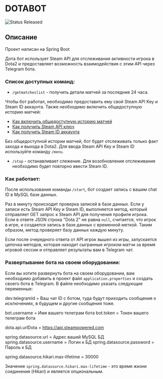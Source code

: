 # DOTABOT

![Status Released](https://img.shields.io/badge/status-released-brightgreen)

## Описание
Проект написан на Spring Boot

Дота бот использует Steam API для отслеживания активности игрока в Dota2 и предоставляет возможность взаимодействия с этим API через Telegram бота.

### Список доступных команд:
- `/getmatcheslist` - получить детали матчей за последние 24 часа.

Чтобы бот работал, необходимо предоставить ему свой Steam API Key и Steam ID аккаунта. Также необходимо включить общедоступную историю матчей:
- [Как включить общедоступную историю матчей](https://www.youtube.com/watch?v=l2X_NMj8khw)
- [Как получить Steam API ключ](https://www.youtube.com/watch?v=tpa8lPIeJEo)
- [Как получить Steam ID аккаунта](https://www.youtube.com/watch?v=9tXmFeGtQJQ)

Без общедоступной истории матчей, бот будет отслеживать только факт захода и выхода в Dota2. Для ввода Steam API Key и Steam ID используйте команду `/menu`.

- `/stop` - останавливает слежение. Для возобновления отслеживания необходимо будет повторно ввести Steam ID.

### Как работает:
После использования команды `/start`, бот создает запись с вашим chat ID в MySQL базе данных.

Раз в минуту происходит проверка записей в базе данных. Если у записи есть Steam API Key и Steam ID, выполняется метод, который отправляет GET запрос к Steam API для получения профиля игрока. Если в ответе JSON строка "Dota 2" не равна `null`, считается, что игрок в игре, и создается запись в базе данных с временной меткой. Таким образом, метод проверяет базу данных каждую минуту.

Если после очередного ответа от API игрок вышел из игры, запускается цепочка методов, которая находит сыгранные игроком матчи за время игровой сессии и отправляет результаты вам в Telegram чат.

### Развертывание бота на своем оборудовании:

Если вы хотите развернуть бота на своем оборудовании, вам необходимо добавить в проект файл `application.properties` и создать своего бота в Telegram. В файле необходимо указать следующие переменные:

dev.telegramId = Ваш чат ID с ботом, туда будут приходить сообщения о исключениях, в будущем и другие сообщения тоже.

bot.username = Имя вашего телеграм бота
bot.token = Токен вашего телеграм бота

dota.api.urlDota = https://api.steampowered.com

spring.datasource.url = Адрес вашей MySQL БД
spring.datasource.username = Логин к БД
spring.datasource.password = Пароль к БД


spring.datasource.hikari.max-lifetime = 30000

Значение `spring.datasource.hikari.max-lifetime` - это время жизни соединения (Hikari) и является опциональным.
